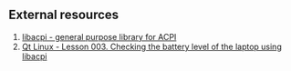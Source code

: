 ## External resources

1. [libacpi - general purpose library for ACPI](http://ngolde.de/libacpi.html)
2. [Qt Linux - Lesson 003. Checking the battery level of the laptop using libacpi](https://evileg.com/en/post/241/)
